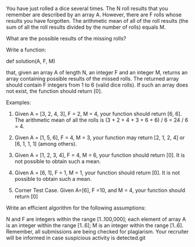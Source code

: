 You have just rolled a dice several times. The N roll results that you remember are described by an array A. However, there are F rolls whose results you have forgotten. The arithmetic mean of all of the roll results (the sum of all the roll results divided by the number of rolls) equals M.

What are the possible results of the missing rolls?

Write a function:

def solution(A, F, M)

that, given an array A of length N, an integer F and an integer M, returns an array containing possible results of the missed rolls. The returned array should contain F integers from 1 to 6 (valid dice rolls). If such an array does not exist, the function should return [0].

Examples:

1. Given A = [3, 2, 4, 3], F = 2, M = 4, your function should return [6, 6]. The arithmetic mean of all the rolls is (3 + 2 + 4 + 3 + 6 + 6) / 6 = 24 / 6 = 4.

2. Given A = [1, 5, 6], F = 4, M = 3, your function may return [2, 1, 2, 4] or [6, 1, 1, 1] (among others).

3. Given A = [1, 2, 3, 4], F = 4, M = 6, your function should return [0]. It is not possible to obtain such a mean.

4. Given A = [6, 1], F = 1, M = 1, your function should return [0]. It is not possible to obtain such a mean.

5. Corner Test Case. Given A=[6], F =10, and M = 4, your function should return [0]

Write an efficient algorithm for the following assumptions:

N and F are integers within the range [1..100,000];
each element of array A is an integer within the range [1..6];
M is an integer within the range [1..6].
Remember, all submissions are being checked for plagiarism. Your recruiter will be informed in case suspicious activity is detected.git